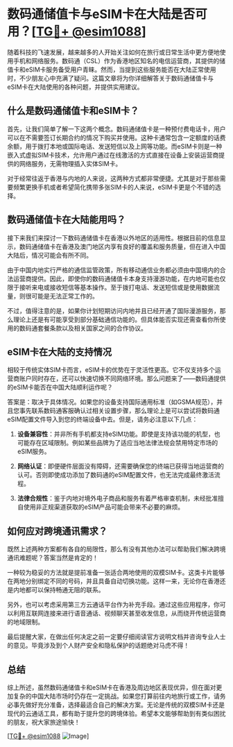 # 数码通储值卡与eSIM卡在大陆是否可用？[[TG💪+ @esim1088](https://t.me/s/esim1088)]

随着科技的飞速发展，越来越多的人开始关注如何在旅行或日常生活中更方便地使用手机和网络服务。数码通（CSL）作为香港地区知名的电信运营商，其提供的储值卡和eSIM卡服务备受用户青睐。然而，当提到这些服务能否在大陆正常使用时，不少朋友心中充满了疑问。这篇文章将为你详细解答关于数码通储值卡与eSIM卡在大陆使用的各种问题，并提供实用建议。

## 什么是数码通储值卡和eSIM卡？

首先，让我们简单了解一下这两个概念。数码通储值卡是一种预付费电话卡，用户可以在不需要签订长期合约的情况下购买并使用。这种卡通常包含一定额度的话费余额，用于拨打本地或国际电话、发送短信以及上网等功能。而eSIM卡则是一种嵌入式虚拟SIM卡技术，允许用户通过在线激活的方式直接在设备上安装运营商提供的网络服务，无需物理插入实体SIM卡。

对于经常往返于香港与内地的人来说，这两种方式都非常便捷。尤其是对于那些需要频繁更换手机或者希望简化携带多张SIM卡的人来说，eSIM卡更是个不错的选择。

## 数码通储值卡在大陆能用吗？

接下来我们来探讨一下数码通储值卡在香港以外地区的适用性。根据目前的信息显示，数码通储值卡在香港及澳门地区内享有良好的覆盖和服务质量，但在进入中国大陆后，情况可能会有所不同。

由于中国内地实行严格的通信监管政策，所有移动通信业务都必须由中国境内的合法运营商提供。因此，即使你的数码通储值卡本身支持漫游功能，在内地可能也仅限于接听来电或接收短信等基本操作。至于拨打电话、发送短信或是使用数据流量，则很可能是无法正常工作的。

不过，值得注意的是，如果你计划短期访问内地并且已经开通了国际漫游服务，那么理论上还是有可能享受到部分基础通信功能的。但具体能否实现还需查看你所使用的数码通套餐条款以及相关国家之间的合作协议。

## eSIM卡在大陆的支持情况

相较于传统实体SIM卡而言，eSIM卡的优势在于灵活性更高。它不仅支持多个运营商账户同时存在，还可以快速切换不同网络环境。那么问题来了——数码通提供的eSIM卡能否在中国大陆顺利运作呢？

答案是：取决于具体情况。如果您的设备支持国际通用标准（如GSMA规范），并且您事先联系数码通客服确认过相关设置步骤，那么理论上是可以尝试将数码通eSIM配置文件导入到您的终端设备中去。但是，请务必注意以下几点：

1. **设备兼容性**：并非所有手机都支持eSIM功能。即使是支持该功能的机型，也可能存在区域限制。例如某些品牌为了适应当地法律法规会禁用特定市场的eSIM服务。
   
2. **网络认证**：即便硬件层面没有障碍，还需要确保您的终端已获得当地运营商的认可。否则即使成功添加了数码通的eSIM配置文件，也无法完成最终激活流程。

3. **法律合规性**：鉴于内地对境外电子商品和服务有着严格审查机制，未经批准擅自使用非正规渠道获取的eSIM产品可能会带来不必要的麻烦。

## 如何应对跨境通讯需求？

既然上述两种方案都有各自的局限性，那么有没有其他办法可以帮助我们解决跨境通讯难题呢？答案当然是肯定的！

一种较为稳妥的方法就是提前准备一张适合两地使用的双模SIM卡。这类卡片能够在两地分别绑定不同的号码，并且具备自动切换功能。这样一来，无论你在香港还是内地都可以保持畅通无阻的联系。

另外，也可以考虑采用第三方云通话平台作为补充手段。通过这些应用程序，你可以利用互联网连接来进行语音通话、视频聊天甚至收发信息，从而绕开传统运营商的地域限制。

最后提醒大家，在做出任何决定之前一定要仔细阅读官方说明文档并咨询专业人士的意见。毕竟涉及到个人财产安全和隐私保护的话题绝对马虎不得！

## 总结

综上所述，虽然数码通储值卡和eSIM卡在香港及周边地区表现优异，但在面对更加复杂的中国大陆市场时仍存在一定挑战。如果您打算前往内地旅行或工作，请务必事先做好充分准备，选择最适合自己的解决方案。无论是传统的双模SIM卡还是现代的云通话工具，都有助于提升您的跨境体验。希望本文能够帮助到有类似困扰的朋友，祝大家旅途愉快！

[[TG💪+ @esim1088](https://t.me/s/esim1088) ![Image](https://i.postimg.cc/4NQfJmqS/Snipaste-2025-05-13-00-14-12.png)]